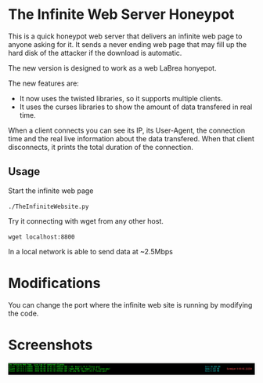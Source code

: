 # The Infinite Web Server Honeypot

This is a quick honeypot web server that delivers an infinite web page to anyone asking for it. It sends a never ending web page that may fill up the hard disk of the attacker if the download is automatic.

The new version is designed to work as a web LaBrea honyepot. 

The new features are:
- It now uses the twisted libraries, so it supports multiple clients.
- It uses the curses libraries to show the amount of data transfered in real time.

When a client connects you can see its IP, its User-Agent, the connection time and the real live information about the data transfered. When that client disconnects, it prints the total  duration of the connection.

## Usage
Start the infinite web page

`
./TheInfiniteWebsite.py
`

Try it connecting with wget from any other host.

`
wget localhost:8800
`

In a local network is able to send data at ~2.5Mbps


# Modifications
You can change the port where the infinite web site is running by modifying the code.

# Screenshots
![](theinfinitewebsite-1.png)
